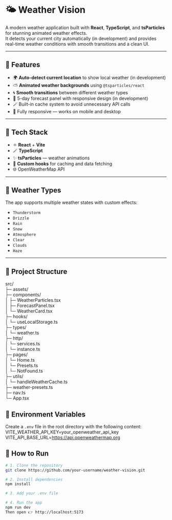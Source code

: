 # 🌤️ Weather Vision

A modern weather application built with **React**, **TypeScript**, and **tsParticles** for stunning animated weather effects.  
It detects your current city automatically (in development) and provides real-time weather conditions with smooth transitions and a clean UI.

---

## 🚀 Features

- 🌍 **Auto-detect current location** to show local weather (in development)
- ⛅ **Animated weather backgrounds** using `@tsparticles/react`  
- 🌀 **Smooth transitions** between different weather types  
- 🧭 5-day forecast panel with responsive design (in development)
- 🪄 Built-in cache system to avoid unnecessary API calls  
- 📱 Fully responsive — works on mobile and desktop

---

## 🧰 Tech Stack

- ⚛️ **React** + **Vite**
- 🪄 **TypeScript**
- ✨ **tsParticles** — weather animations
- 💾 **Custom hooks** for caching and data fetching
- 🌐 OpenWeatherMap API

---

## 🧭 Weather Types

The app supports multiple weather states with custom effects:

- `Thunderstorm`
- `Drizzle`
- `Rain`
- `Snow`
- `Atmosphere`
- `Clear`
- `Clouds`
- `Haze`

---

## 📁 Project Structure
src/<br/>
├─ assets/<br/>
├─ components/<br/>
│ ├─ WeatherParticles.tsx<br/>
│ ├─ ForecastPanel.tsx<br/>
│ └─ WeatherCard.tsx<br/>
├─ hooks/<br/>
│ └─ useLocalStorage.ts<br/>
├─ types/<br/>
│ └─ weather.ts<br/>
├─ http/<br/>
│ └─ services.ts<br/>
│ └─ instance.ts<br/>
├─ pages/<br/>
│ └─ Home.ts<br/>
│ └─ Presets.ts<br/>
│ └─ NotFound.ts<br/>
├─ utils/<br/>
│ └─ handleWeatherCache.ts<br/>
├─ weather-presets.ts<br/>
├─ nav.ts<br/>
└─ App.tsx

## 🧪 Environment Variables

Create a `.env` file in the root directory with the following content:
VITE_WEATHER_API_KEY=your_openweather_api_key<br/>
VITE_API_BASE_URL=https://api.openweathermap.org


## 🧭 How to Run

```bash
# 1. Clone the repository
git clone https://github.com/your-username/weather-vision.git

# 2. Install dependencies
npm install

# 3. Add your .env file

# 4. Run the app
npm run dev
Then open 👉 http://localhost:5173



